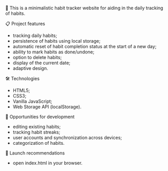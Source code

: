 📜 This is a minimalistic habit tracker website for aiding in the daily tracking of habits.

📋 Project features
- tracking daily habits;
- persistence of habits using local storage;
- automatic reset of habit completion status at the start of a new day;
- ability to mark habits as done/undone;
- option to delete habits;
- display of the current date;
- adaptive design.

🛠️ Technologies
- HTML5;
- CSS3;
- Vanilla JavaScript;
- Web Storage API (localStorage).
  
🔧 Opportunities for development
- editing existing habits;
- tracking habit streaks;
- user accounts and synchronization across devices;
- categorization of habits.
  
🚀 Launch recommendations
- open index.html in your browser.
